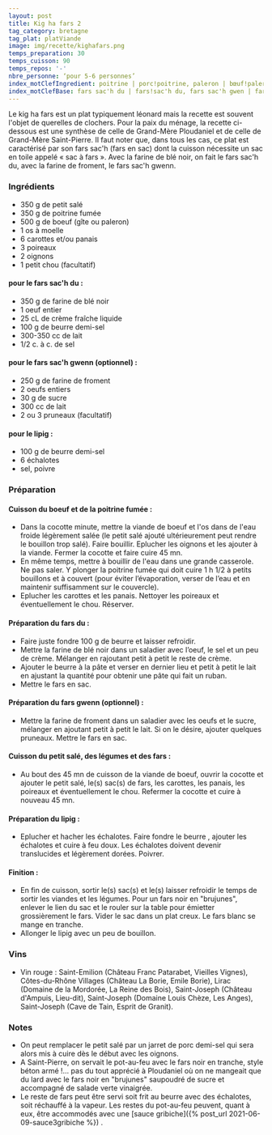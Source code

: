 ```yaml
---
layout: post
title: Kig ha fars 2
tag_category: bretagne
tag_plat: platViande
image: img/recette/kighafars.png
temps_preparation: 30
temps_cuisson: 90
temps_repos: '-'
nbre_personne: ‘pour 5-6 personnes’
index_motClefIngredient: poitrine | porc!poitrine, paleron | bœuf!paleron, (gîte | bœuf!gîte, carotte, poireau, échalote
index_motClefBase: fars sac'h du | fars!sac'h du, fars sac'h gwen | fars!sac'h gwen
---
```

Le kig ha fars est un plat typiquement léonard mais la recette est souvent l'objet de querelles de clochers. Pour la paix du ménage, la recette ci-dessous est une synthèse de celle de Grand-Mère Ploudaniel et de celle de Grand-Mère Saint-Pierre. Il faut noter que, dans tous les cas, ce plat est caractérisé par son fars sac'h (fars en sac) dont la cuisson nécessite un sac en toile appelé « sac à fars ». Avec la farine de blé noir, on fait le fars sac'h du, avec la farine de froment, le fars sac'h gwenn.

### Ingrédients
* 350 g de petit salé
* 350 g de poitrine fumée
* 500 g de boeuf (gîte ou paleron)
* 1 os à moelle
* 6 carottes et/ou panais
* 3 poireaux
* 2 oignons
* 1 petit chou (facultatif)

#### pour le fars sac'h du :
* 350 g de farine de blé noir
* 1 oeuf entier
* 25 cL de crème fraîche liquide
* 100 g de beurre demi-sel
* 300-350 cc de lait
* 1/2 c. à c. de sel

#### pour le fars sac'h gwenn (optionnel) :
* 250 g de farine de froment
* 2 oeufs entiers
* 30 g de sucre
* 300 cc de lait
* 2 ou 3 pruneaux (facultatif)

#### pour le lipig :
* 100 g de beurre demi-sel
* 6 échalotes
* sel, poivre

### Préparation

#### Cuisson du boeuf et de la poitrine fumée :
* Dans la cocotte minute, mettre la viande de boeuf et l'os dans de l'eau froide légèrement salée (le petit salé ajouté ultérieurement peut rendre le bouillon trop salé). Faire bouillir. Eplucher les oignons et les ajouter à la viande. Fermer la cocotte et faire cuire 45 mn.
* En même temps, mettre à bouillir de l'eau dans une grande casserole. Ne pas saler. Y plonger la poitrine fumée qui doit cuire 1 h 1/2 à petits bouillons et à couvert (pour éviter l’évaporation, verser de l’eau et en maintenir suffisamment sur le couvercle).
* Eplucher les carottes et les panais. Nettoyer les poireaux et éventuellement le chou. Réserver.

#### Préparation du fars du :
* Faire juste fondre 100 g de beurre et laisser refroidir.
* Mettre la farine de blé noir dans un saladier avec l’oeuf, le sel et un peu de crème. Mélanger en rajoutant petit à petit le reste de crème.
* Ajouter le beurre à la pâte et verser en dernier lieu et petit à petit le lait en ajustant la quantité pour obtenir une pâte qui fait un ruban.
* Mettre le fars en sac.

#### Préparation du fars gwenn (optionnel) :
* Mettre la farine de froment dans un saladier avec les oeufs et le sucre, mélanger en ajoutant petit à petit le lait. Si on le désire, ajouter quelques pruneaux. Mettre le fars en sac.

#### Cuisson du petit salé, des légumes et des fars :
* Au bout des 45 mn de cuisson de la viande de boeuf, ouvrir la cocotte et ajouter le petit salé, le(s) sac(s) de fars, les carottes, les panais, les poireaux et éventuellement le chou. Refermer la cocotte et cuire à nouveau 45 mn.

#### Préparation du lipig :
* Eplucher et hacher les échalotes. Faire fondre le beurre , ajouter les échalotes et cuire à feu doux. Les échalotes doivent devenir translucides et légèrement dorées. Poivrer.

#### Finition :
* En fin de cuisson, sortir le(s) sac(s) et le(s) laisser refroidir le temps de sortir les viandes et les légumes. Pour un fars noir en "brujunes", enlever le lien du sac et le rouler sur la table pour émietter grossièrement le fars. Vider le sac dans un plat creux. Le fars blanc se mange en tranche.
* Allonger le lipig avec un peu de bouillon.   

### Vins
* Vin rouge : Saint-Emilion (Château Franc Patarabet, Vieilles Vignes), Côtes-du-Rhône Villages (Château La Borie, Emile Borie), Lirac (Domaine de la Mordorée, La Reine des Bois), Saint-Joseph (Château d'Ampuis, Lieu-dit), Saint-Joseph (Domaine Louis Chèze, Les Anges), Saint-Joseph (Cave de Tain, Esprit de Granit).

### Notes
* On peut remplacer le petit salé par un jarret de porc demi-sel qui sera alors mis à cuire dès le début avec les oignons.
* A Saint-Pierre, on servait le pot-au-feu avec le fars noir en tranche, style béton armé !… pas du tout apprécié à Ploudaniel où on ne mangeait que du lard avec le fars noir en "brujunes" saupoudré de sucre et accompagné de salade verte vinaigrée.
* Le reste de fars peut être servi soit frit au beurre avec des échalotes, soit réchauffé à la vapeur. Les restes du pot-au-feu peuvent, quant à eux, être accommodés avec une [sauce gribiche]({% post_url 2021-06-09-sauce3gribiche %}) .
